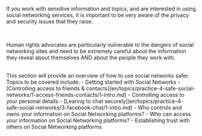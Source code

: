 If you work with sensitive information and topics, and are interested in using social networking services, it is important to be very aware of the privacy and security issues that they raise.

<br>

Human rights advocates are particularly vulnerable to the dangers of social networking sites and need to be extremely careful about the information they reveal about themselves AND about the people they work with.

<br>
This section will provide an overview of how to use social networks safer. Topics to be covered include:
- Getting started with Social Networks
- [Controlling access to friends & contacts](en/topics/practice-4-safe-social-networks/1-access-friends-contacts/1-intro.md)
- Controlling access to your personal details
- [Learing to chat securely](en/topics/practice-4-safe-social-networks/3-facebook-chat/1-intro.md)
- Who controls and owns your information on Social Networking platforms?
- Who can access your information on Social Networking platforms?
- Establishing trust with others on Social Networking platforms
